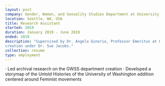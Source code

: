 ```yaml
---
layout: post
company: Gender, Women, and Sexuality Studies Department at University of Washington
location: Seattle, WA, USA
title: Research Assistant
started: 2019
duration: January 2019 - June 2019
ended: 2019
description: "Supervised by Dr. Angela Ginorio, Professor Emeritus at UW. I used archival and historical research to create a timeline of the GWSS department's
creation under Dr. Sue Jacobs."
collection: resume
type: employment
---
```


·	Led archival research on the GWSS department creation
·	Developed a storymap of the Untold Histories of the University of Washington addition centered around Feminist movements
